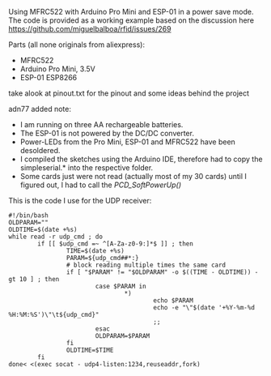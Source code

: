 Using MFRC522 with Arduino Pro Mini and ESP-01 in a power save mode. The code is provided as a working example based on the discussion here https://github.com/miguelbalboa/rfid/issues/269

Parts (all none originals from aliexpress):
- MFRC522
- Arduino Pro Mini, 3.5V
- ESP-01 ESP8266

take alook at pinout.txt for the pinout and some ideas behind the project

adn77 added note:

- I am running on three AA rechargeable batteries.
- The ESP-01 is not powered by the DC/DC converter.
- Power-LEDs from the Pro Mini, ESP-01 and MFRC522 have been desoldered.
- I compiled the sketches using the Arduino IDE, therefore had to copy the simpleserial.* into the respective folder.
- Some cards just were not read (actually most of my 30 cards) until I figured out, I had to call the *PCD_SoftPowerUp()*

This is the code I use for the UDP receiver:
```
#!/bin/bash
OLDPARAM=""
OLDTIME=$(date +%s)
while read -r udp_cmd ; do
        if [[ $udp_cmd =~ ^[A-Za-z0-9:]*$ ]] ; then
                TIME=$(date +%s)
                PARAM=${udp_cmd##*:}
                # block reading multiple times the same card
                if [ "$PARAM" != "$OLDPARAM" -o $((TIME - OLDTIME)) -gt 10 ] ; then
                        case $PARAM in
                                *)
                                        echo $PARAM
                                        echo -e "\"$(date '+%Y-%m-%d %H:%M:%S')\"\t${udp_cmd}"
                                        ;;
                        esac
                        OLDPARAM=$PARAM
                fi
                OLDTIME=$TIME
        fi
done< <(exec socat - udp4-listen:1234,reuseaddr,fork)
```
